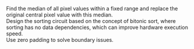 Find the median of all pixel values within a fixed range and replace the original central pixel value with this median.  
Design the sorting circuit based on the concept of bitonic sort, where sorting has no data dependencies, which can improve hardware execution speed.  
Use zero padding to solve boundary issues.  
